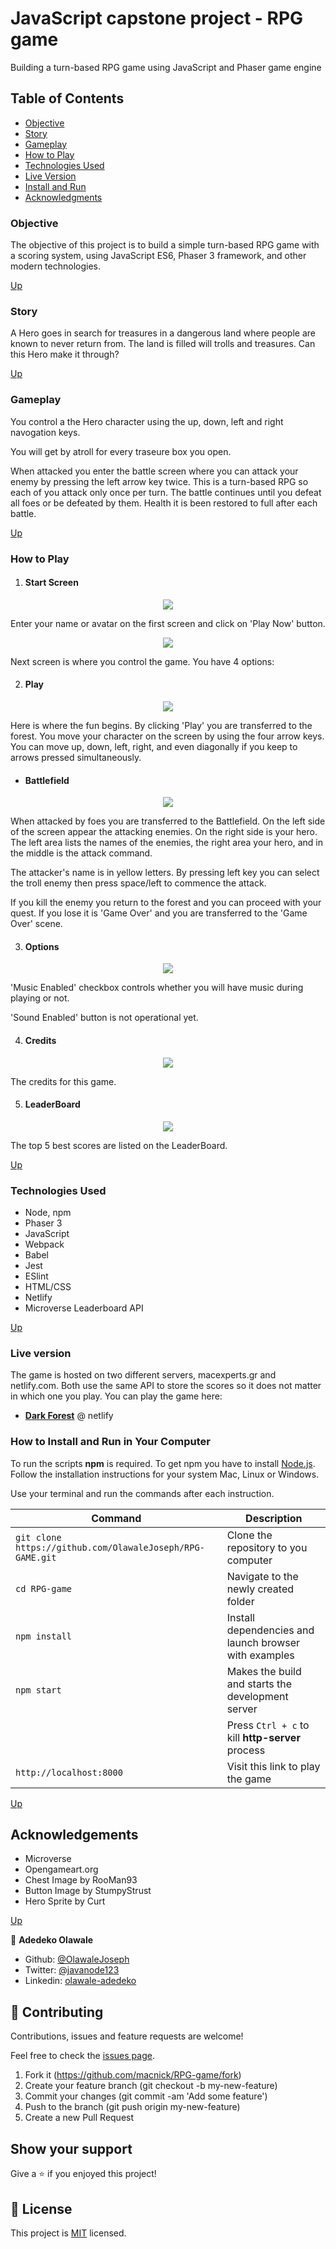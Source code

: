# JavaScript capstone project - RPG game

Building a turn-based RPG game using JavaScript and Phaser game engine

## Table of Contents

- [Objective](#Objective)
- [Story](#Story)
- [Gameplay](#Gameplay)
- [How to Play](#How-to-Play)
- [Technologies Used](#Technologies-Used)
- [Live Version](#Live-version)
- [Install and Run](#How-to-Install-and-Run-in-Your-Computer)
- [Acknowledgments](#Acknowledgments)

### Objective

The objective of this project is to build a simple turn-based RPG game with a scoring system, using JavaScript ES6, Phaser 3 framework, and other modern technologies.

[Up](#Table-of-Contents)

### Story

A Hero goes in search for treasures in a dangerous land where people are known to never return from. The land is filled will trolls and treasures. Can this Hero make it through?

[Up](#Table-of-Contents)

### Gameplay

You control a the Hero character using the up, down, left and right navogation keys. 

You will get by atroll for every traseure box you open.

When attacked you enter the battle screen where you can attack your enemy by pressing the left arrow key twice. This is a turn-based RPG so each of you attack only once per turn. The battle continues until you defeat all foes or be defeated by them. Health it is been restored to full after each battle.

[Up](#Table-of-Contents)

### How to Play

1. #### Start Screen

<p align="center">
<img src="assets/screens/input.png">
</p>

Enter your name or avatar on the first screen and click on 'Play Now' button.

<p align="center">
<img src="assets/screens/menu.png">
</p>

Next screen is where you control the game. You have 4 options:

2. #### Play

<p align="center">
<img src="assets/screens/play.png">
</p>

Here is where the fun begins. By clicking 'Play' you are transferred to the forest. You move your character on the screen by using the four arrow keys. You can move up, down, left, right, and even diagonally if you keep to arrows pressed simultaneously.

- #### Battlefield

<p align="center">
<img src="assets/screens/battle.png">
</p>

When attacked by foes you are transferred to the Battlefield. On the left side of the screen appear the attacking enemies. On the right side is your hero. The left area lists the names of the enemies, the right area your hero, and in the middle is the attack command.

The attacker's name is in yellow letters. By pressing left key you can select the troll enemy then press space/left to commence the attack.

If you kill the enemy you return to the forest and you can proceed with your quest. If you lose it is 'Game Over' and you are transferred to the 'Game Over' scene.

3. #### Options

<p align="center">
<img src="assets/screens/options.png">
</p>

'Music Enabled' checkbox controls whether you will have music during playing or not.

'Sound Enabled' button is not operational yet.

4. #### Credits

<p align="center">
<img src="assets/screens/credits.png">
</p>

The credits for this game.

5. #### LeaderBoard

<p align="center">
<img src="assets/screens/leaders.png">
</p>

The top 5 best scores are listed on the LeaderBoard.

[Up](#Table-of-Contents)

### Technologies Used

- Node, npm
- Phaser 3
- JavaScript
- Webpack
- Babel
- Jest
- ESlint
- HTML/CSS
- Netlify
- Microverse Leaderboard API

[Up](#Table-of-Contents)

### Live version

The game is hosted on two different servers, macexperts.gr and netlify.com. Both use the same API to store the scores so it does not matter in which one you play. You can play the game here: 
- [**Dark Forest**](https://darkforest.netlify.app) @ netlify 

### How to Install and Run in Your Computer

To run the scripts **npm** is required. To get npm you have to install [Node.js](https://nodejs.org). Follow the installation instructions for your system Mac, Linux or Windows.

Use your terminal and run the commands after each instruction.

| Command                                                   | Description                                           |
| ----------------------------------------------------------| ----------------------------------------------------- |
| `git clone https://github.com/OlawaleJoseph/RPG-GAME.git` | Clone the repository to you computer                  |
| `cd RPG-game`                                             | Navigate to the newly created folder                  |
| `npm install`                                             | Install dependencies and launch browser with examples |
| `npm start`                                               | Makes the build and starts the development server     |
|                                                           | Press `Ctrl + c` to kill **http-server** process      |
| `http://localhost:8000`                                   | Visit this link to play the game                      |

[Up](#Table-of-Contents)

## Acknowledgements

- Microverse
- Opengameart.org
- Chest Image by RooMan93
- Button Image by StumpyStrust
- Hero Sprite by Curt

[Up](#Table-of-Contents)

👤 **Adedeko Olawale**

- Github: [@OlawaleJoseph](https://github.com/OlawaleJoseph)
- Twitter: [@javanode123](https://twitter.com/javanode123)
- Linkedin: [olawale-adedeko](http://www.linkedin.com/in/olawale-adedeko)

## 🤝 Contributing

Contributions, issues and feature requests are welcome!

Feel free to check the [issues page](https://github.com/macnick/RPG-game/issues).

1. Fork it (https://github.com/macnick/RPG-game/fork)
2. Create your feature branch (git checkout -b my-new-feature)
3. Commit your changes (git commit -am 'Add some feature')
4. Push to the branch (git push origin my-new-feature)
5. Create a new Pull Request

## Show your support

Give a ⭐️ if you enjoyed this project!

## 📝 License

This project is [MIT](lic.url) licensed.
